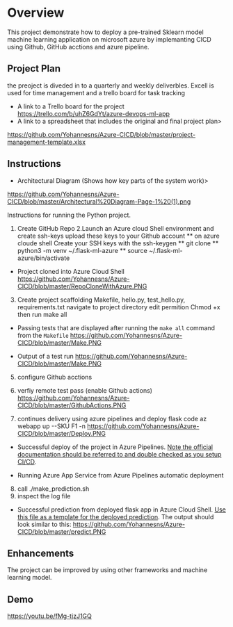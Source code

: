 # Overview

This project demonstrate how to deploy a pre-trained Sklearn model machine learning application on
microsoft azure by implemanting CICD using Github, GitHub acctions and azure pipeline.

## Project Plan
the preoject is diveded in to a quarterly and weekly deliverbles. Excell is used for time management and
a trello board for task tracking

* A link to a Trello board for the project
   https://trello.com/b/uhZ6GdYt/azure-devops-ml-app
* A link to a spreadsheet that includes the original and final project plan>

https://github.com/Yohannesns/Azure-CICD/blob/master/project-management-template.xlsx

## Instructions
  
* Architectural Diagram (Shows how key parts of the system work)>

https://github.com/Yohannesns/Azure-CICD/blob/master/Architectural%20Diagram-Page-1%20(1).png

Instructions for running the Python project.  
1. Create GitHub Repo
2.Launch an Azure cloud Shell environment and create ssh-keys upload these keys to your Github account
  ** on azure cloude shell Create your SSH keys with the ssh-keygen 
 ** git clone <your git repo>
** python3 -m venv ~/.flask-ml-azure
** source ~/.flask-ml-azure/bin/activate
* Project cloned into Azure Cloud Shell
https://github.com/Yohannesns/Azure-CICD/blob/master/RepoCloneWithAzure.PNG
3. Create project scaffolding Makefile, hello.py, test_hello.py, requirements.txt
  navigate to project directory edit permition  Chmod +x <directory> then run make all
* Passing tests that are displayed after running the `make all` command from the `Makefile`
https://github.com/Yohannesns/Azure-CICD/blob/master/Make.PNG

* Output of a test run
https://github.com/Yohannesns/Azure-CICD/blob/master/Make.PNG
5. configure Github acctions
6. verfiy remote test pass (enable Github actions)
https://github.com/Yohannesns/Azure-CICD/blob/master/GithubActions.PNG

7. continues delivery using azure pipelines and deploy flask code
 az webapp up --SKU F1 -n <appname>
https://github.com/Yohannesns/Azure-CICD/blob/master/Deploy.PNG
  
* Successful deploy of the project in Azure Pipelines.  [Note the official documentation should be referred to and double checked as you setup CI/CD](https://docs.microsoft.com/en-us/azure/devops/pipelines/ecosystems/python-webapp?view=azure-devops).

* Running Azure App Service from Azure Pipelines automatic deployment
8. call ./make_prediction.sh
9. inspect the log file
* Successful prediction from deployed flask app in Azure Cloud Shell.  [Use this file as a template for the deployed prediction](https://github.com/udacity/nd082-Azure-Cloud-DevOps-Starter-Code/blob/master/C2-AgileDevelopmentwithAzure/project/starter_files/flask-sklearn/make_predict_azure_app.sh).
The output should look similar to this:
https://github.com/Yohannesns/Azure-CICD/blob/master/predict.PNG

## Enhancements

 The project can be improved by using other frameworks and machine learning model.

## Demo 

https://youtu.be/fMg-tjzJ1GQ


